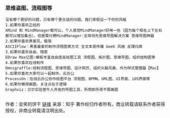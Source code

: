 
###  思维盗图、流程图等

```
没有哪个更好的问题，只有哪个更合适的问题。我们来假设一下你的风格
1.如果你喜欢正经的
XMind 和 MindManager都可以，个人感觉MindManager好用一些（因为每个框在上下左右都可以增加集合），但是需付费MindManager:全球领先思维导图解决方案 思维导图神器
2.如果你喜欢黑客风、极简
ASCIIFlow：黑客最爱的制作流程图表方式 全文本易传播 Geek 风格 反璞归真
3.如果你喜欢自由、随意
EDraw Max亿图:模板丰富自由度高绘图工具 流程图、拓扑图、思维导图、组织结构图等
4.如果你喜欢在线制作
Omnigraffle:绘制流程图、思维导图、设计网页、组织头脑风暴、作为样式管理器【Mac】
5.如果你喜欢大家可以一起制作，云办公
ProcessOn：在线云办公协作绘图平台 流程图、BPMN、UML图、UI界面、iOS界面等
6.如果你懒得画图，关注点在于逻辑
Graphviz：贝尔实验室牛人开发的导图工具，所想即所得不需画图


```

作者：会笑的饼干
[链接](https://www.zhihu.com/question/22094277/answer/99993554)
来源：知乎
著作权归作者所有。商业转载请联系作者获得授权，非商业转载请注明出处。